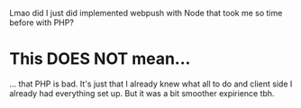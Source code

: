 Lmao did I just did implemented webpush with Node that took me so time before with PHP?

# This DOES NOT mean...
... that PHP is bad. It's just that I already knew what all to do and client side I already had everything set up. But it was a bit smoother expirience tbh.